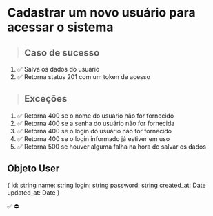 # Cadastrar um novo usuário para acessar o sistema

> ## Caso de sucesso

1. ✅ Salva os dados do usuário
2. ✅ Retorna status 201 com um token de acesso

> ## Exceções
1. ✅ Retorna 400 se o nome do usuário não for fornecido
2. ✅ Retorna 400 se a senha do usuário não for fornecida
3. ✅ Retorna 400 se o login do usuário não for fornecido
4. ✅ Retorna 400 se o login informado já estiver em uso
5. ✅ Retorna 500 se houver alguma falha na hora de salvar os dados


## Objeto User
{
  	id: string
    name: string
    login: string
    password: string
    created_at: Date
    updated_at: Date
}

✅
⛔